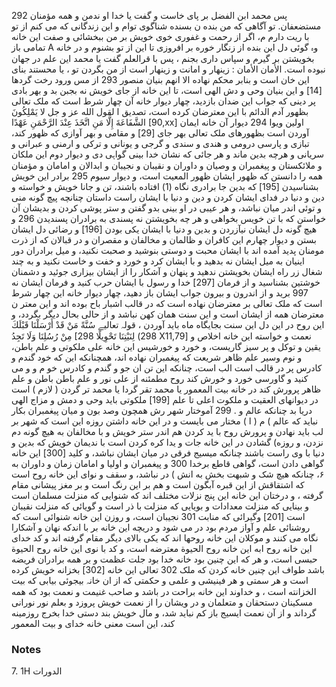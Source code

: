 پس محمد ابن الفضل بر پای خاست و گفت یا خدا او ندمن و همه مؤمنان 292 مستضعفان. تو آگاهی که من بنده ن بسنده شناگوی توام و این زندگانی که می کنم از تو با ریت دارم م، اگر از رحمت و غفوری خوی خویش بر من ببخشائی و صفت این خانه تمامی باز A وہ گوئی دل این بنده از زنگار خوره بر افروزی تا این از تو بشنوم و در خانه بخویشتن بر گیرم و سپاس داری بجنم ، پس با قرالعلم گفت یا محمد این علم در جهان نبوده است. الأمان الأمان : زینهار و امانت و زینهار است از من بگردن تو ، یا محستند بنای این خان است و بنابر محکم نهاده الا انهم بنيان منصور 293 از مس ورود رخت گردها [14] و این بنیان وحی و دش الهی است، تا این خانه از جای خویش نه بجبن بد و بهر بادی پر دینی که جواب این ضدان بازدید، چهار دیوار خانه آن چهار شرط است که ملک تعالی بظهور آدم الدائم با این معترضان کرده است، تصدیق ا لقول الله عز و جل لا يَمْلِكُونَ الشَّفَاعَةَ إِلَّا مَنِ اتَّخَذَ عِنْدَ الرَّحْمَنِ عَهْدًا [90,xx] اولین ویوا 294 دیوار آن خانه ایمان آوردن است بظهورهای ملک تعالی بهر جای [29] و مقامی و بهر آوازی که ظهور کند، تبازی و پارسی درومی و هندی و سندی و گرجی و یونانی و ترکی و ارمنی و عبرانی و سریانی و هرچه بدین ماند و هر جائی که نشان خدا بینی گواہی دی و دیوار دوم این ملکان و ملائکستان و پیغمبران و وصیان و داوران و نقیبان و نجیبان و ابدالان و امامان و مؤمنان همه را دانستن که ظهور ایشان ظهور المعیت است، و دیوار سیوم 295 برادر این خویش بشناسیدن [195] که بدین جا برادری نگاه (1) افتاده باشند، تن و جانا خویش و خواسته و دین و دنیا در فدای ایشان کردن و دین و دنیا با ایشان راست داستان چنانچه پیچ گونه منی و توئی اندر میان نباشد، و هر عیبی در او بینی بدو گفتن و ستر پوشی کردن و بدیشان آن خواستن که با تن خویس بخواهی و هر چه بخویشتن نه پسندی به برادران پسندیدن 296 و هیچ گونه دل ایشان نیآزردن و بدین و دنیا با ایشان یکی بودن [196] و رضائی دل ایشان بستن و دیوار چهارم این کافران و ظالمان و مخالفان و مقصران و در قبالان که از ذرت مومنان پدید آمده اند با ایشان محبت و دوستی بنوشید و صحبت نکنید، و میل برادران دور اینیان به میل ایشان نه بدهید و با ایشان کرد و خورد و خفت و خاست نکنید و به چند شغال زر راه ایشان بخویشتن ندهید و پنهان و آشکار را از ایشان بیزاری جوئید و دشمنان خوشتین بشناسید و از فرمان [297] خدا و رسول با ایشان حرب کنید و فرمان ایشان نه 997 برید و از اندرون و بیرون جواب ایشان باز دهید، چهار دیوار خانه این چهار شرط است که ملک تعالی بر معترضان نهاده است که در قالب اشبار باح بوده اند و این معتر ن معترضان همه از ایشان است و این سنت همان کهن نباشد و از حالی بحال دیگر بگردد، و این روح در این دل این سنت بجایگاه ماه باید آوردن ، قولہ تعالیے سُنَّةً مَنْ قَدْ أَرْسَلْنَا قَبْلَكَ مِنْ رُسُلِنَا وَلَا تَجِدُ [298) لِنَيْتِنَا تَحْوِيلًا 298 X11,79] نعمت و خواسته این خانه اخلاص و یقین و توکل و پر سیز گاریست، و خورد و خورشیس این خانه علی ملکوتی و علم باطن، و نوم وسير علم ظاهر شریعت که پیغمبران نهاده اند، همچنانکه این که خود گندم و کادرس پر در قالب است الب است، چنانکه این تن ان جو و گندم و کادرس خو م و و می کنید و گاورسی خورد و خورش کند روح مطمئنه از علی نور و علم باطن باطن و علم ظاهر پرورش کند در خانه بیت المعمور یا محمد تقر گردا یا محمد تر گردن ( لازم ) است در دیوانهای العقیت و ملکوت اعلی تا علم [199] ملکوتی باید وحی و دمش و مزاج الهی دریا بد چنانکه عالم و . 299 آموختار شهر رش همچون وصد بون و میان پیغمبران بکار نباید که عالم ) م ( ا ) مختار می بایست و در این خانه داشتن روزه این است که شهر بر لب باید نهادن و پرورش روح با ید کردن هم اندر ستر خویش و با مخالفان به هیچ گونه دم نزدن، و روزه) گشادن در این خانه جات و یدا کره کردن است با ندیمان خویش که بدین و دنیا با وی راست باشند چنانکه میسیج فرقی در میان ایشان نباشد، و کلید [300] این خانه گواهی دادن است، گواهی قاطع برخدا 300 و پیغمبران و اولیا و امامان زمان و داوران به ۶، چنانکه هیچ شک و شبهت بخش به انش ) در نباشد، و سقف و نوای این خانه روح است که اشتقاقش از این قبره آبگون است و هم بر این رنگ است و بر مغز پیشانی مقام گرفته ، و درختان این خانه این پنج نزلات مختلف اند که شنوایی که منزلت مسلمان است و بینایی که منزلت معدادات و بویایی که منزلت با ذر است و گویائی که منزلت نقیبان است [201] وگیرائی که منابت 301 نجیبان است، و روزن این خانه شنوائی است که روشنائی علم و آواز مردم بود در می شود و دریچه این خانه بر با اندکه نهان و آشکارا نگاه می کنند و موکلان این خانه روحها اند که یکی بالای دیگر مقام گرفته اند و کد خدای این خانه روح ابه این خانه روح الحيوة معترضه است، و کد با نوی این خانه روح الحيوة حبسی است، و هر که این چنین بود خانه خدا بود جلت عظمت و بر همه برادران فریضه باشد طواف این چنین خانه کردن که ملک 302 تعالی این خانه [302] بخزانه خویش کرده است و هر سمتی و هر فینیشی و علمی و حکمتی که از ان خانہ بیجوئی بیابی که بیت الخزانته است ، و خداوند این خانه براحت در باشد و صاحب غنیمت و نعمت بود که همه مسکینان دستحقان و متعلمان و در ویشان را از نعمت خویش پروزد و بعلم نور نورانی گرداند و از آن نعمت ایسیج باز کم نباید شد، و مال خویش بند دستی خدا بخرج روزمینه کند، این است معنی خانه خدای و بیت المعمور

### Notes

7. 1H الدورات